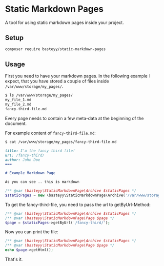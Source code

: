 # Static Markdown Pages

A tool for using static markdown pages inside your project. 

## Setup

```bash
composer require basteyy/static-markdown-pages
```

## Usage

First you need to have your markdown pages. In the following example I expect, that you have stored a couple of files inside `/var/www/storage/my_pages/`. 

```bash 
$ ls /var/www/storage/my_pages/
my_file_1.md
my_file_2.md
fancy-third-file.md
```


Every page needs to 
contain a few meta-data at the beginning of the document. 

For example content of `fancy-third-file.md`:

```bash
$ cat /var/www/storage/my_pages/fancy-third-file.md
```

```markdown
title: I'm the fancy third file!
url: /fancy-third/
author: John Doe
===

# Example Markdown Page

As you can see .. this is markdown
```


```php
/** @var \basteyy\StaticMarkdownPage\Archive $staticPages */
$staticPages = new \basteyy\StaticMarkdownPage\Archive('/var/www/storage/my_pages/');
```

To get the fancy-third-file, you need to pass the url to getByUrl-Method:

```php
/** @var \basteyy\StaticMarkdownPage\Archive $staticPages */
/** @var \basteyy\StaticMarkdownPage\Page $page */
$page = $staticPages->getByUrl('/fancy-third/');
```

Now you can print the file:

```php
/** @var \basteyy\StaticMarkdownPage\Archive $staticPages */
/** @var \basteyy\StaticMarkdownPage\Page $page */
echo $page->getHtml();
```

That's it.
